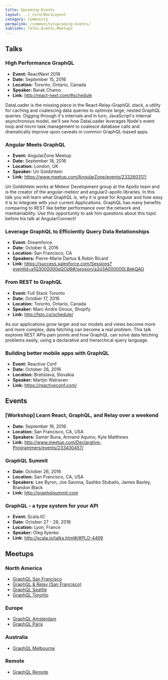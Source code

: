 ```yaml
---
title: Upcoming Events
layout: ../_core/DocsLayout
category: Community
permalink: /community/upcoming-events/
sublinks: Talks,Events,Meetups
---
```


## Talks

### High Performance GraphQL

- **Event:** ReactNext 2016
- **Date:** September 15, 2016
- **Location:** Toronto, Ontario, Canada
- **Speaker:** Barak Chamo
- **Link:** http://react-next.com/#schedule

DataLoader is the missing piece in the React-Relay-GraphQL stack, a utility for caching and coalescing data queries to optimize large, nested GraphQL queries. Digging through it's internals and in turn, JavaScript's internal asynchronous model, we'll see how DataLoader leverages Node's event loop and micro task management to coalesce database calls and dramatically improve upon caveats in common GraphQL-based apps.

### Angular Meets GraphQL

- **Event:** AngularZone Meetup
- **Date:** September 18, 2016
- **Location:** London, UK
- **Speaker:** Uri Goldshtein
- **Link:** https://www.meetup.com/AngularZone/events/233260317/

Uri Goldshtein works at Meteor Development group at the Apollo team and is the creator of the angular-meteor and angular2-apollo libraries. In this talk you will learn what GraphQL is, why it is great for Angular and how easy it is to integrate with your current Applications. GraphQL has many benefits comparing to REST like better performance over the network and maintainability. Use this opportunity to ask him questions about this topic before his talk at AngularConnect!

### Leverage GraphQL to Efficiently Query Data Relationships

- **Event:** Dreamforce
- **Date:** October 6, 2016
- **Location:** San Francisco, CA
- **Speakers:** Pierre-Marie Dartus & Robin Ricard
- **Link:** https://success.salesforce.com/Sessions?eventId=a1Q3000000qQOd9#/session/a2q3A000000LBekQAG

### From REST to GraphQL

- **Event:** Full Stack Toronto
- **Date:** October 17, 2016
- **Location:** Toronto, Ontario, Canada
- **Speaker:** Marc Andre Giroux, Shopify
- **Link:** http://fsto.co/schedule/

As our applications grow larger and our models and views become more and more complex, data fetching can become a real problem. This talk explores REST APIs pain points and how GraphQL can solve data fetching problems easily, using a declarative and hierarchical query language.

### Building better mobile apps with GraphQL

- **Event:** Reactive Conf
- **Date:** October 26, 2016
- **Location:** Bratislava, Slovakia
- **Speaker:** Martjin Walraven
- **Link:** https://reactiveconf.com/


## Events

### [Workshop] Learn React, GraphQL, and Relay over a weekend

- **Date:** September 16, 2016
- **Location:** San Francisco, CA, USA
- **Speakers:** Samer Buna, Armand Aquino, Kyle Matthews
- **Link:** http://www.meetup.com/Declarative-Programmers/events/233430457/

### GraphQL Summit

- **Date:** October 26, 2016
- **Location:** San Francisco, CA, USA
- **Speakers:** Lee Byron, Joe Savona, Sashko Stubailo, James Baxley, Brandon Black
- **Link:** http://graphqlsummit.com

### GraphQL - a type system for your API

- **Event:** Scala.IO
- **Date:** October 27 - 28, 2016
- **Location:** Lyon, France
- **Speaker:** Oleg Ilyenko
- **Link:** http://scala.io/talks.html#/#PLO-4469


## Meetups

### North America

- [GraphQL San Francisco](http://www.meetup.com/GraphQL-SF/)
- [GraphQL & Relay (San Francisco)](http://www.meetup.com/graphql/)
- [GraphQL Seattle](https://www.meetup.com/Seattle-GraphQL-Meetup/)
- [GraphQL Toronto](https://www.meetup.com/GraphQL-Toronto/)

### Europe

- [GraphQL Amsterdam](https://www.meetup.com/Amsterdam-GraphQL-Meetup/)
- [GraphQL Paris](https://www.meetup.com/GraphQL-Paris/)

### Australia

- [GraphQL Melbourne](http://graphql.melbourne/)

### Remote

- [GraphQL Remote](https://www.meetup.com/GraphQL-Remote-Meetup/)
